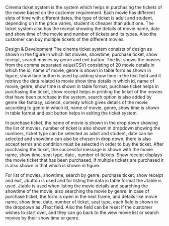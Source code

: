 Cinema ticket system is the system which helps in purchasing the tickets of the movie based on the customer requirement. Each movie has different slots of time with different dates, the type of ticket is adult and student, depending on it the price varies, student is cheaper than adult one. The ticket system also has the receipt showing the details of movie name, date and show time of the movie and number of tickets and its types. Also the customer can buy multiple tickets of the different movies.

Design & Development
The cinema ticket system consists of design as shown in the figure in which list movies, showtime, purchase ticket, show receipt, search movies by genre and exit button. The list shows the movies from the comma separated value(CSV) consisting of 20 movie details in which the id, name of movie, genre is shown in table form as shown in figure, show time button is used by adding show time in the text field and it retrieve the data related to movie show time details in which id, name of movie, genre, show time is shown in table format, purchase ticket helps in purchasing the ticket, show receipt helps in printing the ticket of the movies that have been purchase in the system, search option is also added by genre like fantasy, science, comedy which gives details of the movie according to genre  in which id, name of movie, genre, show time is shown in table format and exit button helps in exiting the ticket system.


In purchase ticket, the name of movie is shown in the drop down showing the list of movies, number of ticket is also shown in dropdown showing the numbers, ticket type can be selected as adult and student, date can be selected and showtime can also be chosen in drop down, there is also accept terms and condition must be selected in order to buy the ticket. After purchasing the ticket, the successful message is shown with the movie name, show time, seat type, date , number of tickets. Show receipt displays the movie ticket that has been purchased, if multiple tickets are purchased it is also shown in that which is shown in figure. 


For list of movies, showtime, search by genre, purchase ticket, show receipt and exit, Jbutton is used and for listing the data in table format the Jtable is used. Jtable is used when listing the movie details and searching the showtime of the movie, also searching the movie by genre. In case of purchase ticket, the form is open in the next frame, and details like movie name, show time, date, number of ticket, seat type, each field is shown in the dropdown as JText field. Also the field can be reset if the customer wishes to start over, and they can go back to the view movie list or search movies by their show time or genre.



